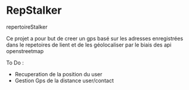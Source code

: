 # RepStalker
repertoireStalker

Ce projet a pour but de creer un gps basé sur les adresses enregistrées dans le repetoires de lient et de les géolocaliser par le biais des api openstreetmap


To Do :
- Recuperation de la position du user
- Gestion Gps de la distance user/contact
